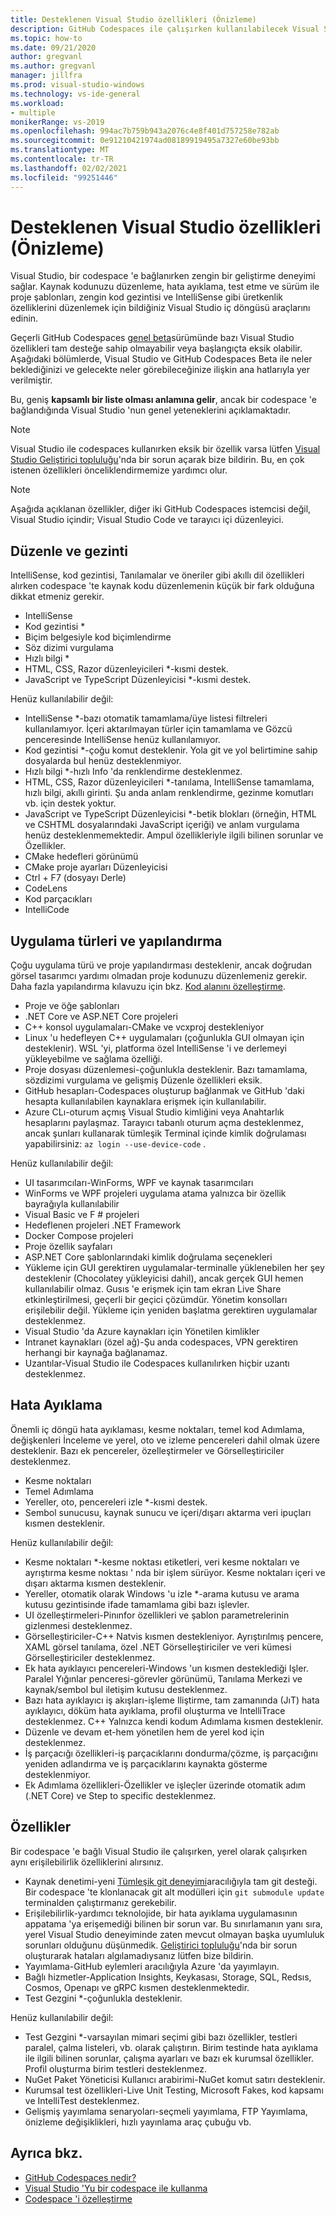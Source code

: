 ```yaml
---
title: Desteklenen Visual Studio özellikleri (Önizleme)
description: GitHub Codespaces ile çalışırken kullanılabilecek Visual Studio IDE özellikleri hakkında bilgi edinin.
ms.topic: how-to
ms.date: 09/21/2020
author: gregvanl
ms.author: gregvanl
manager: jillfra
ms.prod: visual-studio-windows
ms.technology: vs-ide-general
ms.workload:
- multiple
monikerRange: vs-2019
ms.openlocfilehash: 994ac7b759b943a2076c4e8f401d757258e782ab
ms.sourcegitcommit: 0e91210421974ad08189919495a7327e60be93bb
ms.translationtype: MT
ms.contentlocale: tr-TR
ms.lasthandoff: 02/02/2021
ms.locfileid: "99251446"
---
```

# <a name="supported-visual-studio-features-preview"></a>Desteklenen Visual Studio özellikleri (Önizleme)

Visual Studio, bir codespace 'e bağlanırken zengin bir geliştirme deneyimi sağlar. Kaynak kodunuzu düzenleme, hata ayıklama, test etme ve sürüm ile proje şablonları, zengin kod gezintisi ve IntelliSense gibi üretkenlik özelliklerini düzenlemek için bildiğiniz Visual Studio iç döngüsü araçlarını edinin.

Geçerli GitHub Codespaces [genel beta](https://github.com/features/codespaces)sürümünde bazı Visual Studio özellikleri tam desteğe sahip olmayabilir veya başlangıçta eksik olabilir. Aşağıdaki bölümlerde, Visual Studio ve GitHub Codespaces Beta ile neler beklediğinizi ve gelecekte neler görebileceğinize ilişkin ana hatlarıyla yer verilmiştir. 

Bu, geniş **kapsamlı bir liste olması anlamına gelir**, ancak bir codespace 'e bağlandığında Visual Studio 'nun genel yeteneklerini açıklamaktadır.

> [!NOTE]
> Visual Studio ile codespaces kullanırken eksik bir özellik varsa lütfen [Visual Studio Geliştirici topluluğu](https://aka.ms/feedback/suggest?space=8)'nda bir sorun açarak bize bildirin. Bu, en çok istenen özellikleri önceliklendirmemize yardımcı olur.

> [!NOTE]
> Aşağıda açıklanan özellikler, diğer iki GitHub Codespaces istemcisi değil, Visual Studio içindir; Visual Studio Code ve tarayıcı içi düzenleyici.

## <a name="edit-and-navigation"></a>Düzenle ve gezinti

IntelliSense, kod gezintisi, Tanılamalar ve öneriler gibi akıllı dil özellikleri alırken codespace 'te kaynak kodu düzenlemenin küçük bir fark olduğuna dikkat etmeniz gerekir.

* IntelliSense
* Kod gezintisi *
* Biçim belgesiyle kod biçimlendirme
* Söz dizimi vurgulama
* Hızlı bilgi *
* HTML, CSS, Razor düzenleyicileri *-kısmi destek.
* JavaScript ve TypeScript Düzenleyicisi *-kısmi destek.

Henüz kullanılabilir değil:

* IntelliSense *-bazı otomatik tamamlama/üye listesi filtreleri kullanılamıyor. İçeri aktarılmayan türler için tamamlama ve Gözcü penceresinde IntelliSense henüz kullanılamıyor.
* Kod gezintisi *-çoğu komut desteklenir. Yola git ve yol belirtimine sahip dosyalarda bul henüz desteklenmiyor.
* Hızlı bilgi *-hızlı Info 'da renklendirme desteklenmez.
* HTML, CSS, Razor düzenleyicileri *-tanılama, IntelliSense tamamlama, hızlı bilgi, akıllı girinti. Şu anda anlam renklendirme, gezinme komutları vb. için destek yoktur.
* JavaScript ve TypeScript Düzenleyicisi *-betik blokları (örneğin, HTML ve CSHTML dosyalarındaki JavaScript içeriği) ve anlam vurgulama henüz desteklenmemektedir. Ampul özellikleriyle ilgili bilinen sorunlar ve Özellikler.
* CMake hedefleri görünümü
* CMake proje ayarları Düzenleyicisi
* Ctrl + F7 (dosyayı Derle)
* CodeLens
* Kod parçacıkları
* IntelliCode

## <a name="application-types-and-configuration"></a>Uygulama türleri ve yapılandırma

Çoğu uygulama türü ve proje yapılandırması desteklenir, ancak doğrudan görsel tasarımcı yardımı olmadan proje kodunuzu düzenlemeniz gerekir. Daha fazla yapılandırma kılavuzu için bkz. [Kod alanını özelleştirme](customize-codespaces.md).

* Proje ve öğe şablonları
* .NET Core ve ASP.NET Core projeleri
* C++ konsol uygulamaları-CMake ve vcxproj destekleniyor
* Linux 'u hedefleyen C++ uygulamaları (çoğunlukla GUI olmayan için desteklenir). WSL 'yi, platforma özel IntelliSense 'i ve derlemeyi yükleyebilme ve sağlama özelliği.
* Proje dosyası düzenlemesi-çoğunlukla desteklenir. Bazı tamamlama, sözdizimi vurgulama ve gelişmiş Düzenle özellikleri eksik.
* GitHub hesapları-Codespaces oluşturup bağlanmak ve GitHub 'daki hesapta kullanılabilen kaynaklara erişmek için kullanılabilir.
* Azure CLı-oturum açmış Visual Studio kimliğini veya Anahtarlık hesaplarını paylaşmaz. Tarayıcı tabanlı oturum açma desteklenmez, ancak şunları kullanarak tümleşik Terminal içinde kimlik doğrulaması yapabilirsiniz: `az login --use-device-code` .

Henüz kullanılabilir değil:

* UI tasarımcıları-WinForms, WPF ve kaynak tasarımcıları
* WinForms ve WPF projeleri uygulama atama yalnızca bir özellik bayrağıyla kullanılabilir
* Visual Basic ve F # projeleri
* Hedeflenen projeleri .NET Framework
* Docker Compose projeleri
* Proje özellik sayfaları
* ASP.NET Core şablonlarındaki kimlik doğrulama seçenekleri
* Yükleme için GUI gerektiren uygulamalar-terminalle yüklenebilen her şey desteklenir (Chocolatey yükleyicisi dahil), ancak gerçek GUI hemen kullanılabilir olmaz. Gusıs 'e erişmek için tam ekran Live Share etkinleştirilmesi, geçerli bir geçici çözümdür. Yönetim konsolları erişilebilir değil. Yükleme için yeniden başlatma gerektiren uygulamalar desteklenmez.
* Visual Studio 'da Azure kaynakları için Yönetilen kimlikler
* Intranet kaynakları (özel ağ)-Şu anda codespaces, VPN gerektiren herhangi bir kaynağa bağlanamaz.
* Uzantılar-Visual Studio ile Codespaces kullanılırken hiçbir uzantı desteklenmez.

## <a name="debugging"></a>Hata Ayıklama

Önemli iç döngü hata ayıklaması, kesme noktaları, temel kod Adımlama, değişkenleri İnceleme ve yerel, oto ve izleme pencereleri dahil olmak üzere desteklenir. Bazı ek pencereler, özelleştirmeler ve Görselleştiriciler desteklenmez.

* Kesme noktaları
* Temel Adımlama
* Yereller, oto, pencereleri izle *-kısmi destek.
* Sembol sunucusu, kaynak sunucu ve içeri/dışarı aktarma veri ipuçları kısmen desteklenir.

Henüz kullanılabilir değil:

* Kesme noktaları *-kesme noktası etiketleri, veri kesme noktaları ve ayrıştırma kesme noktası ' nda bir işlem sürüyor. Kesme noktaları içeri ve dışarı aktarma kısmen desteklenir.
* Yereller, otomatik olarak Windows 'u izle *-arama kutusu ve arama kutusu gezintisinde ifade tamamlama gibi bazı işlevler.
* UI özelleştirmeleri-Pinınfor özellikleri ve şablon parametrelerinin gizlenmesi desteklenmez.
* Görselleştiriciler-C++ Natvis kısmen destekleniyor. Ayrıştırılmış pencere, XAML görsel tanılama, özel .NET Görselleştiriciler ve veri kümesi Görselleştiriciler desteklenmez.
* Ek hata ayıklayıcı pencereleri-Windows 'un kısmen desteklediği Işler. Paralel Yığınlar penceresi-görevler görünümü, Tanılama Merkezi ve kaynak/sembol bul iletişim kutusu desteklenmez.
* Bazı hata ayıklayıcı iş akışları-işleme Iliştirme, tam zamanında (JıT) hata ayıklayıcı, döküm hata ayıklama, profil oluşturma ve IntelliTrace desteklenmez. C++ Yalnızca kendi kodum Adımlama kısmen desteklenir.
* Düzenle ve devam et-hem yönetilen hem de yerel kod için desteklenmez.
* İş parçacığı özellikleri-iş parçacıklarını dondurma/çözme, iş parçacığını yeniden adlandırma ve iş parçacıklarını kaynakta gösterme desteklenmiyor.
* Ek Adımlama özellikleri-Özellikler ve işleçler üzerinde otomatik adım (.NET Core) ve Step to specific desteklenmez. 

## <a name="features"></a>Özellikler

Bir codespace 'e bağlı Visual Studio ile çalışırken, yerel olarak çalışırken aynı erişilebilirlik özelliklerini alırsınız.

* Kaynak denetimi-yeni [Tümleşik git deneyimi](../git-with-visual-studio.md)aracılığıyla tam git desteği. Bir codespace 'te klonlanacak git alt modülleri için `git submodule update` terminalden çalıştırmanız gerekebilir.
* Erişilebilirlik-yardımcı teknolojide, bir hata ayıklama uygulamasının appatama 'ya erişemediği bilinen bir sorun var. Bu sınırlamanın yanı sıra, yerel Visual Studio deneyiminde zaten mevcut olmayan başka uyumluluk sorunları olduğunu düşünmedik. [Geliştirici topluluğu](https://aka.ms/feedback/report?space=8)'nda bir sorun oluşturarak hataları algılamadıysanız lütfen bize bildirin.
* Yayımlama-GitHub eylemleri aracılığıyla Azure 'da yayımlayın.
* Bağlı hizmetler-Application Insights, Keykasası, Storage, SQL, Redsıs, Cosmos, Openapı ve gRPC kısmen desteklenmektedir.
* Test Gezgini *-çoğunlukla desteklenir.

Henüz kullanılabilir değil:

* Test Gezgini *-varsayılan mimari seçimi gibi bazı özellikler, testleri paralel, çalma listeleri, vb. olarak çalıştırın. Birim testinde hata ayıklama ile ilgili bilinen sorunlar, çalışma ayarları ve bazı ek kurumsal özellikler. Profil oluşturma birim testleri desteklenmez.
* NuGet Paket Yöneticisi Kullanıcı arabirimi-NuGet komut satırı desteklenir.
* Kurumsal test özellikleri-Live Unit Testing, Microsoft Fakes, kod kapsamı ve IntelliTest desteklenmez.
* Gelişmiş yayımlama senaryoları-seçmeli yayımlama, FTP Yayımlama, önizleme değişiklikleri, hızlı yayınlama araç çubuğu vb.

## <a name="see-also"></a>Ayrıca bkz.

* [GitHub Codespaces nedir?](codespaces-overview.md)
* [Visual Studio 'Yu bir codespace ile kullanma](use-visual-studio-with-codespaces.md)
* [Codespace 'i özelleştirme](customize-codespaces.md)

